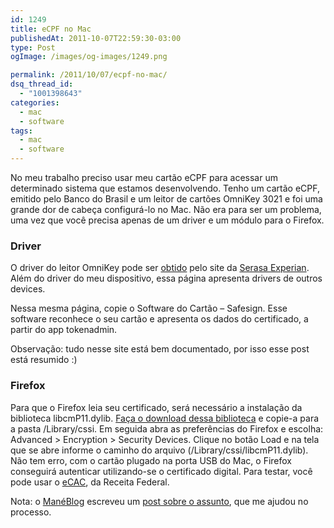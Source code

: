 ```yaml
---
id: 1249
title: eCPF no Mac
publishedAt: 2011-10-07T22:59:30-03:00
type: Post
ogImage: /images/og-images/1249.png

permalink: /2011/10/07/ecpf-no-mac/
dsq_thread_id:
  - "1001398643"
categories:
  - mac
  - software
tags:
  - mac
  - software
---
```

No meu trabalho preciso usar meu cartão eCPF para acessar um determinado sistema que estamos desenvolvendo. Tenho um cartão eCPF, emitido pelo Banco do Brasil e um leitor de cartões OmniKey 3021 e foi uma grande dor de cabeça configurá-lo no Mac. Não era para ser um problema, uma vez que você precisa apenas de um driver e um módulo para o Firefox.

### Driver

O driver do leitor OmniKey pode ser [obtido](http://loja.certificadodigital.com.br/Serasa/Softwares%20e%20Drivers/D102) pelo site da [Serasa Experian](http://loja.certificadodigital.com.br/SERASA/Home). Além do driver do meu dispositivo, essa página apresenta drivers de outros devices.

Nessa mesma página, copie o Software do Cartão – Safesign. Esse software reconhece o seu cartão e apresenta os dados do certificado, a partir do app tokenadmin.

Observação: tudo nesse site está bem documentado, por isso esse post está resumido :)

### Firefox

Para que o Firefox leia seu certificado, será necessário a instalação da biblioteca libcmP11.dylib. [Faça o download dessa biblioteca](http://suporte.digitalsign.pt/faq.php?cid=15&answer=20) e copie-a para a pasta /Library/cssi. Em seguida abra as preferências do Firefox e escolha: Advanced > Encryption > Security Devices. Clique no botão Load e na tela que se abre informe o caminho do arquivo (/Library/cssi/libcmP11.dylib). Não tem erro, com o cartão plugado na porta USB do Mac, o Firefox conseguirá autenticar utilizando-se o certificado digital. Para testar, você pode usar o [eCAC](https://cav.receita.fazenda.gov.br/eCAC/publico/login.aspx), da Receita Federal.

Nota: o [ManéBlog](http://maneblog.mgate.com.br/) escreveu um [post sobre o assunto](http://maneblog.mgate.com.br/2010/03/26/como-finalmente-usar-certificados-digitais-e-cpf-por-exemplo-no-mac/), que me ajudou no processo.
